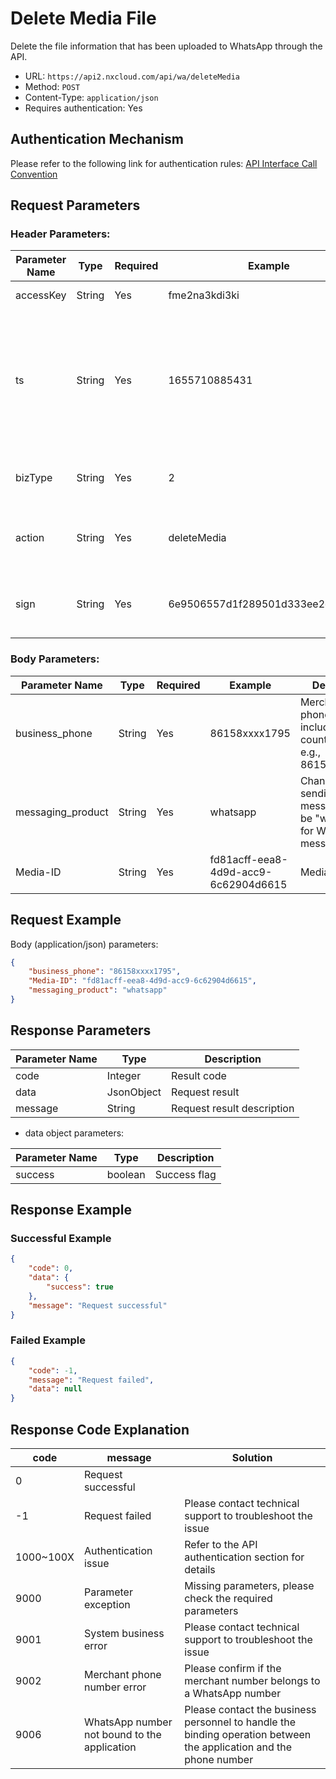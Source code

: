 # Delete Media File
Delete the file information that has been uploaded to WhatsApp through the API.

- URL: `https://api2.nxcloud.com/api/wa/deleteMedia`
- Method: `POST`
- Content-Type: `application/json`
- Requires authentication: Yes

## Authentication Mechanism

Please refer to the following link for authentication rules: [API Interface Call Convention](https://github.com/nxtele/http-api-document/wiki/API%E6%8E%A5%E5%8F%A3%E8%B0%83%E7%94%A8%E7%BA%A6%E5%AE%9A)

## Request Parameters

### Header Parameters:

| Parameter Name | Type   | Required | Example  | Description                                                 |
| -------------- | ------ | -------- | -------- | ----------------------------------------------------------- |
| accessKey      | String | Yes      | fme2na3kdi3ki | User identity identifier                                    |
| ts             | String | Yes      | 1655710885431 | Current timestamp of the request (in milliseconds). The maximum allowed time difference is 60 seconds on the server side. |
| bizType        | String | Yes      | 2        | WhatsApp business type, fixed value "2"                      |
| action         | String | Yes      | deleteMedia | WhatsApp business operation, fixed value "deleteMedia"       |
| sign           | String | Yes      | 6e9506557d1f289501d333ee2c365826 | API input parameter signature, [signature algorithm](https://github.com/nxtele/http-api-document/wiki/API%E6%8E%A5%E5%8F%A3%E8%B0%83%E7%94%A8%E7%BA%A6%E5%AE%9A) |

### Body Parameters:

| Parameter Name | Type   | Required | Example | Description                                                  |
| -------------- | ------ | -------- | ------- | ------------------------------------------------------------ |
| business_phone | String | Yes      | 86158xxxx1795 | Merchant's phone number, including the country code. e.g., 86158xxxx1795 |
| messaging_product | String | Yes | whatsapp | Channel for sending messages, must be "whatsapp" for WhatsApp messages |
| Media-ID       | String | Yes      | fd81acff-eea8-4d9d-acc9-6c62904d6615 | Media file ID |

## Request Example

Body (application/json) parameters:
```json
{
    "business_phone": "86158xxxx1795",
    "Media-ID": "fd81acff-eea8-4d9d-acc9-6c62904d6615",
    "messaging_product": "whatsapp"
}
```

## Response Parameters

| Parameter Name | Type       | Description   |
| -------------- | ---------- | ------------- |
| code           | Integer    | Result code   |
| data           | JsonObject | Request result |
| message        | String     | Request result description |

- data object parameters:

| Parameter Name | Type    | Description                 |
| -------------- | ------- | --------------------------- |
| success        | boolean | Success flag                |

## Response Example

### Successful Example
```json
{
    "code": 0,
    "data": {
        "success": true
    },
    "message": "Request successful"
}
```

### Failed Example
```json
{
    "code": -1,
    "message": "Request failed",
    "data": null
}
```

## Response Code Explanation

| code | message           | Solution                    |
| ---- | ----------------- | --------------------------- |
| 0    | Request successful |                             |
| -1   | Request failed    | Please contact technical support to troubleshoot the issue |
| 1000~100X | Authentication issue | Refer to the API authentication section for details |
| 9000 | Parameter exception | Missing parameters, please check the required parameters |
| 9001 | System business error | Please contact technical support to troubleshoot the issue |
| 9002 | Merchant phone number error | Please confirm if the merchant number belongs to a WhatsApp number |
| 9006 | WhatsApp number not bound to the application | Please contact the business personnel to handle the binding operation between the application and the phone number |